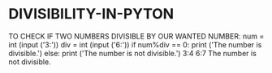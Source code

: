 # DIVISIBILITY-IN-PYTON
TO CHECK  IF TWO NUMBERS DIVISIBLE BY OUR WANTED NUMBER:
num = int (input ('3:')) 
div = int (input ('6:')) 
if num%div == 0: print ('The number is divisible.') 
else: print ('The number is not divisible.')
3:4
6:7
The number is not divisible.

